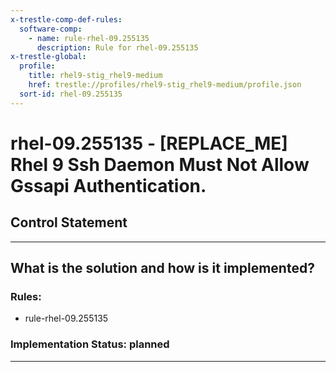 ```yaml
---
x-trestle-comp-def-rules:
  software-comp:
    - name: rule-rhel-09.255135
      description: Rule for rhel-09.255135
x-trestle-global:
  profile:
    title: rhel9-stig_rhel9-medium
    href: trestle://profiles/rhel9-stig_rhel9-medium/profile.json
  sort-id: rhel-09.255135
---
```


# rhel-09.255135 - \[REPLACE_ME\] Rhel 9 Ssh Daemon Must Not Allow Gssapi Authentication.

## Control Statement

______________________________________________________________________

## What is the solution and how is it implemented?

<!-- For implementation status enter one of: implemented, partial, planned, alternative, not-applicable -->

<!-- Note that the list of rules under ### Rules: is read-only and changes will not be captured after assembly to JSON -->

<!-- Add control implementation description here for control: rhel-09.255135 -->

### Rules:

  - rule-rhel-09.255135

### Implementation Status: planned

______________________________________________________________________
